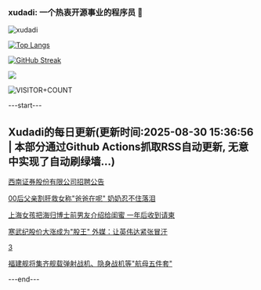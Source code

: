 ### xudadi: 一个热衷开源事业的程序员 👋

![xudadi](https://github-readme-stats-git-masterorgs-github-readme-stats-team.vercel.app/api?username=xudadi)

[![Top Langs](https://github-readme-stats.vercel.app/api/top-langs/?username=xudadi)](https://github.com/anuraghazra/github-readme-stats)

[![GitHub Streak](https://streak-stats.demolab.com?user=xudadi&locale=zh_Hans)](https://git.io/streak-stats)

![](https://raw.githubusercontent.com/xudadi/xudadi/main/assets/github-contribution-grid-snake.svg)

![VISITOR+COUNT](https://komarev.com/ghpvc/?username=xudadi&label=VISITOR+COUNT)


---start---

## Xudadi的每日更新(更新时间:2025-08-30 15:36:56 | 本部分通过Github Actions抓取RSS自动更新, 无意中实现了自动刷绿墙...)

[西南证券股份有限公司招聘公告](https://www.gongkaoleida.com/article/2595350)

[00后父亲割肝救女称"爸爸在呢" 奶奶忍不住落泪](https://m.163.com/news/article/K84QIK780534P59R.html)

[上海女孩把海归博士前男友介绍给闺蜜 一年后收到请柬](https://m.163.com/news/article/K84Q5TQ9053469LG.html)

[寒武纪股价大涨成为"股王" 外媒：让英伟达紧张冒汗](https://m.163.com/news/article/K84ICAOR05504DOQ.html)

[3](https://m.163.com/touch/news/sub/domestic)

[福建舰将集齐舰载弹射战机、隐身战机等"航母五件套"](https://m.163.com/news/article/K838641E051482MP.html)

---end---
